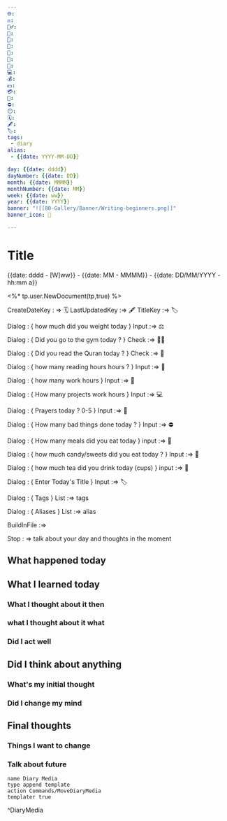 ```yaml
---
🌐: 
⚖️: 
🏋️‍♂️: 
📖: 
📕: 
🍱: 
🍩: 
🍵: 
💼: 
💻: 
💰: 
💵: 
💳: 
🕌: 
⛔: 
😶: 
🗓️: 
🖋️: 
🏷️: 
tags: 
 - diary
alias: 
 - {{date: YYYY-MM-DD}}

day: {{date: dddd}} 
dayNumber: {{date: DD}} 
month: {{date: MMMM}} 
monthNumber: {{date: MM}} 
week: {{date: ww}}
year: {{date: YYYY}}
banner: "![[80-Gallery/Banner/Writing-beginners.png]]"
banner_icon: 📆

---
```

# Title
{{date: dddd - [W]ww}} - {{date: MM - MMMM}} - {{date: DD/MM/YYYY - hh:mm a}}

<%* tp.user.NewDocument(tp,true) %>

CreateDateKey : => 🗓️
LastUpdatedKey :=> 🖋️
TitleKey :=> 🏷️

Dialog : {
how much did you weight today
}
Input :=> ⚖️

Dialog : {
Did you go to the gym today ?
}
Check :=> 🏋️‍♂️

Dialog : {
Did you read the Quran today ? 
}
Check :=> 📖

Dialog : {
how many reading hours  hours ?
}
Input :=> 📕

Dialog : {
how many work hours
}
Input :=> 💼

Dialog : {
How many projects work hours
}
Input :=> 💻

Dialog : {
Prayers today ? 0-5
}
Input :=> 🕌

Dialog : {
How many bad things done today ?
}
Input :=> ⛔

Dialog : {
How many meals did you eat today
}
input :=> 🍱

Dialog : {
how much candy/sweets did you eat today ? 
}
Input :=> 🍩

Dialog : {
how much tea did you drink today (cups)
}
input :=> 🍵

Dialog : {
Enter Today's Title
}
Input :=> 🏷️

Dialog : {
Tags
}
List :=> tags

Dialog : {
Aliases
}
List :=> alias

BuildInFile :=>

Stop : =>
talk about your day and thoughts in the moment

## What happened today 

## What I learned today
### What I thought about it then

### what I thought about it what

### Did I act well 

## Did I think about anything 
### What's my initial thought 

### Did I change my mind

## Final thoughts

### Things I want to change

### Talk about future


```button
name Diary Media
type append template
action Commands/MoveDiaryMedia
templater true
```
^DiaryMedia
